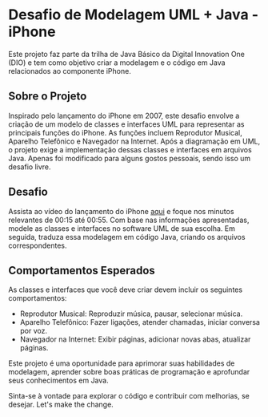 # Desafio de Modelagem UML + Java - iPhone
Este projeto faz parte da trilha de Java Básico da Digital Innovation One (DIO) e tem como objetivo criar a modelagem e o código em Java relacionados ao componente iPhone.

## Sobre o Projeto
Inspirado pelo lançamento do iPhone em 2007, este desafio envolve a criação de um modelo de classes e interfaces UML para representar as principais funções do iPhone. As funções incluem Reprodutor Musical, Aparelho Telefônico e Navegador na Internet. Após a diagramação em UML, o projeto exige a implementação dessas classes e interfaces em arquivos Java. Apenas foi modificado para alguns gostos pessoais, sendo isso um desafio livre.

## Desafio
Assista ao vídeo do lançamento do iPhone [aqui](https://www.youtube.com/watch?v=9ou608QQRq8) e foque nos minutos relevantes de 00:15 até 00:55. Com base nas informações apresentadas, modele as classes e interfaces no software UML de sua escolha. Em seguida, traduza essa modelagem em código Java, criando os arquivos correspondentes.

## Comportamentos Esperados
As classes e interfaces que você deve criar devem incluir os seguintes comportamentos:

- Reprodutor Musical: Reproduzir música, pausar, selecionar música.
- Aparelho Telefônico: Fazer ligações, atender chamadas, iniciar conversa por voz.
- Navegador na Internet: Exibir páginas, adicionar novas abas, atualizar páginas.

Este projeto é uma oportunidade para aprimorar suas habilidades de modelagem, aprender sobre boas práticas de programação e aprofundar seus conhecimentos em Java.

Sinta-se à vontade para explorar o código e contribuir com melhorias, se desejar. Let's make the change.

